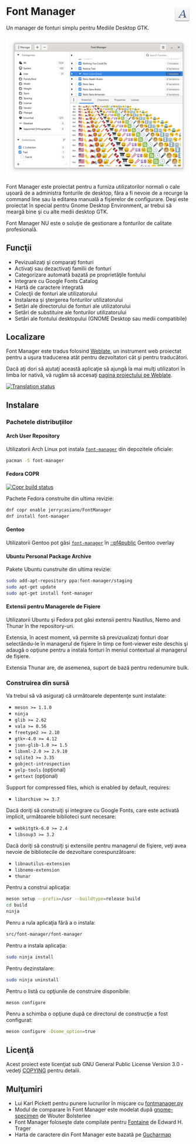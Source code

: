 
# Font Manager <img src="help/C/media/com.github.FontManager.FontManager-48.png" align="right">
Un manager de fonturi simplu pentru Mediile Desktop GTK.

![Main Window](https://raw.githubusercontent.com/FontManager/font-manager/master/help/C/media/main-window.png)

Font Manager este proiectat pentru a furniza utilizatorilor normali o cale uşoară de a administra fonturile de desktop, făra a fi nevoie de a recurge la command line sau la editarea manuală a fişierelor de configurare. Deşi este proiectat în special pentru Gnome Desktop Environment, ar trebui să meargă bine şi cu alte medii desktop GTK.

Font Manager NU este o soluţie de gestionare a fonturilor de calitate profesională.

## Funcţii
- Pevizualizaţi şi comparaţi fonturi
- Activaţi sau dezactivaţi familii de fonturi
- Categorizare automată bazată pe proprietăţile fontului
- Integrare cu Google Fonts Catalog
- Hartă de caractere integrată
- Colecţii de fonturi ale utilizatorului
- Instalarea şi ştergerea fonturilor utilizatorului
- Setări ale directorului de fonturi ale utilizatorului
- Setări de substituire ale fonturilor utilizatorului
- Setări ale fontului desktopului (GNOME Desktop sau medii compatibile)

## Localizare

Font Manager este tradus folosind [Weblate](https://weblate.org), un instrument web proiectat pentru a uşura traducerea atât pentru dezvoltatori cât şi pentru traducători.

Dacă aţi dori să ajutaţi această aplicaţie să ajungă la mai mulţi utilizatori în limba lor nativă, vă rugăm să accesaţi [pagina proiectului pe Weblate](https://hosted.weblate.org/engage/font-manager/).

<a href="https://hosted.weblate.org/engage/font-manager/">
<img src="https://hosted.weblate.org/widgets/font-manager/-/svg-badge.svg" alt="Translation status" />
</a>

## Instalare

### Pachetele distribuţiilor

#### Arch User Repository

Utilizatorii Arch Linux pot instala [`font-manager`](https://archlinux.org/packages/community/x86_64/font-manager/) din depozitele oficiale:

```bash
pacman -S font-manager
```

#### Fedora COPR

[![Copr build status](https://copr.fedorainfracloud.org/coprs/jerrycasiano/FontManager/package/font-manager/status_image/last_build.png)](https://copr.fedorainfracloud.org/coprs/jerrycasiano/FontManager/package/font-manager/)

Pachete Fedora construite din ultima revizie:
```bash
dnf copr enable jerrycasiano/FontManager
dnf install font-manager
```

#### Gentoo

Utilizatorii Gentoo pot găsi [`font-manager`](https://github.com/PF4Public/gentoo-overlay/tree/master/app-misc/font-manager) în [::pf4public](https://github.com/PF4Public/gentoo-overlay) Gentoo overlay

#### Ubuntu Personal Package Archive
Pakete Ubuntu cunstruite din ultima revizie:
```bash
sudo add-apt-repository ppa:font-manager/staging
sudo apt-get update
sudo apt-get install font-manager
```

#### Extensii pentru Managerele de Fişiere

Utilizatorii Ubuntu şi Fedora pot găsi extensii pentru Nautilus, Nemo and Thunar în the repository-uri.

Extensia, în acest moment, vă permite să previzualizaţi fonturi doar selectându-le în managerul de fişiere în timp ce font-viewer este deschis şi adaugă o opţiune pentru a instala fonturi în meniul contextual al managerul de fişiere.

Extensia Thunar are, de asemenea, suport de bază pentru redenumire bulk.

### Construirea din sursă

Va trebui să vă asiguraţi că următoarele depentenţe sunt instalate:

- `meson >= 1.1.0`
- `ninja`
- `glib >= 2.62`
- `vala >= 0.56`
- `freetype2 >= 2.10`
- `gtk+-4.0 >= 4.12`
- `json-glib-1.0 >= 1.5`
- `libxml-2.0 >= 2.9.10`
- `sqlite3 >= 3.35`
- `gobject-introspection`
- `yelp-tools` (opţional)
- `gettext` (opţional)

Support for compressed files, which is enabled by default, requires:

- `libarchive >= 3.7`

Dacă doriţi să construiţi şi integrare cu Google Fonts, care este activată implicit, următoarele biblioteci sunt necesare:

- `webkitgtk-6.0 >= 2.4`
- `libsoup3 >= 3.2`

Dacă doriţi să construiţi şi extensiile pentru managerul de fişiere, veţi avea nevoie de bibliotecile de dezvoltare corespunzătoare:

- `libnautilus-extension`
- `libnemo-extension`
- `thunar`

Pentru a construi aplicaţia:

```bash
meson setup --prefix=/usr --buildtype=release build
cd build
ninja
```

Penru a rula aplicaţia fără a o instala:

```bash
src/font-manager/font-manager
```

Pentru a instala aplicaţia:

```bash
sudo ninja install
```

Pentru dezinstalare:

```bash
sudo ninja uninstall
```

Pentru o listă cu opţiunile de construire disponibile:

```bash
meson configure
```

Penru a schimba o opţiune după ce directorul de construcţie a fost configurat:

```bash
meson configure -Dsome_option=true
```

## Licenţă

Acest proiect este licenţiat sub GNU General Public License Version 3.0 - vedeţi
[COPYING](COPYING) pentru detalii.

## Mulţumiri

- Lui Karl Pickett pentru punere lucrurilor în mişcare cu [fontmanager.py](https://raw.githubusercontent.com/FontManager/font-manager/6b9b351538b5118d07f6d228f3b42c91183b8b73/fontmanager.py)
- Modul de comparare în Font Manager este modelat după [gnome-specimen](https://launchpad.net/gnome-specimen) de Wouter Bolsterlee
- Font Manager foloseşte date compilate pentru [Fontaine](http://www.unifont.org/fontaine/) de Edward H. Trager
- Harta de caractere din Font Manager este bazată pe [Gucharmap](https://wiki.gnome.org/action/show/Apps/Gucharmap)
